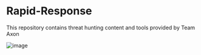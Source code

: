 # Rapid-Response

This repository contains threat hunting content and tools provided by Team Axon

![image](https://user-images.githubusercontent.com/105203079/177348206-cf22aad6-1ae2-4ffe-ba95-bb33846e3ca0.png)
